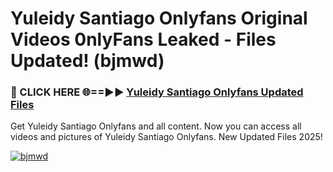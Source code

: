 # Yuleidy Santiago Onlyfans Original Videos 0nlyFans Leaked - Files Updated! (bjmwd)

<h3>🔴 CLICK HERE 🌐==►► <a href="https://tinyurl.com/x26r9saj" rel="nofollow">Yuleidy Santiago Onlyfans Updated Files</a></h3>

Get Yuleidy Santiago Onlyfans and all content. Now you can access all videos and pictures of Yuleidy Santiago Onlyfans. New Updated Files 2025!

[![bjmwd](https://i.imgur.com/LkgZPqh.gif)](https://tinyurl.com/x26r9saj)

